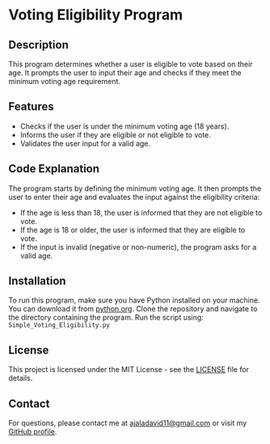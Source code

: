 # Voting Eligibility Program

## Description
This program determines whether a user is eligible to vote based on their age. It prompts the user to input their age and checks if they meet the minimum voting age requirement.

## Features
- Checks if the user is under the minimum voting age (18 years).
- Informs the user if they are eligible or not eligible to vote.
- Validates the user input for a valid age.

## Code Explanation
The program starts by defining the minimum voting age. It then prompts the user to enter their age and evaluates the input against the eligibility criteria:
- If the age is less than 18, the user is informed that they are not eligible to vote.
- If the age is 18 or older, the user is informed that they are eligible to vote.
- If the input is invalid (negative or non-numeric), the program asks for a valid age.

## Installation
To run this program, make sure you have Python installed on your machine. You can download it from [python.org](https://www.python.org/downloads/).
Clone the repository and navigate to the directory containing the program. Run the script using:
`Simple_Voting_Eligibility.py`


## License
This project is licensed under the MIT License - see the [LICENSE](LICENSE) file for details.

## Contact
For questions, please contact me at [ajaladavid11@gmail.com](mailto:ajaladavid11@gmail.com) or visit my [GitHub profile](https://github.com/David-Godspower).
